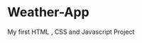 # Weather-App
My first HTML , CSS and Javascript Project
<script>
    // Define API key and API URL for fetching weather data
    const apiKey = "958b619c9ff67d354d9cc0b802db67b6";
    const apiUrl = "https://api.openweathermap.org/data/2.5/weather?units=metric&q=";

    // Select necessary elements from the HTML document
    const searchBox = document.querySelector(".search input");
    const searchBtn = document.querySelector(".search button");
    const weatherIcon = document.querySelector(".weather-icon");

    // Define an asynchronous function to fetch weather data from the API
    async function checkWeather(city) {
        // Fetch weather data from the API using the provided city name and API key
        const response = await fetch(apiUrl + city + `&appid=${apiKey}`);

        // Check if the response status is 404 (city not found)
        if (response.status == 404) {
            // If city not found, display error message and hide weather details
            document.querySelector(".error").style.display = "block";
            document.querySelector(".weather").style.display = "none";
        } else {
            // If city found, parse the JSON data
            const data = await response.json();
            
            // Update weather information in the HTML document
            document.querySelector(".city").innerHTML = data.name;
            document.querySelector(".temp").innerHTML = Math.round(data.main.temp) + "°C";
            document.querySelector(".humidity").innerHTML = data.main.humidity + "%";
            document.querySelector(".wind").innerHTML = data.wind.speed + "km/h";

            // Set appropriate weather icon based on weather condition
            if (data.weather[0].main == "Clouds") {
                weatherIcon.src = "images/clouds.png";
            } else if (data.weather[0].main == "Clear") {
                weatherIcon.src = "images/clear.png";
            } else if (data.weather[0].main == "Rain") {
                weatherIcon.src = "images/rain.png";
            } else if (data.weather[0].main == "Drizzle") {
                weatherIcon.src = "images/drizzle.png";
            } else if (data.weather[0].main == "Mist") {
                weatherIcon.src = "images/mist.png";
            }

            // Display weather details and hide error message
            document.querySelector(".weather").style.display = "block";
            document.querySelector(".error").style.display = "none";
        }
    }

    // Event listener for search button click
    searchBtn.addEventListener("click", () => {
        // Call checkWeather function with the value entered in the search input
        checkWeather(searchBox.value);
    });
</script>

